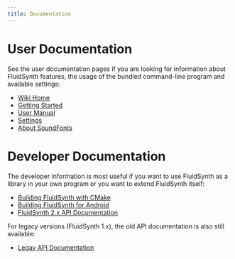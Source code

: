 ```yaml
---
title: Documentation
---
```


# User Documentation

See the user documentation pages if you are looking for information about
FluidSynth features, the usage of the bundled command-line program and
available settings:

 - [Wiki Home](https://github.com/FluidSynth/fluidsynth/wiki)
 - [Getting Started](https://github.com/FluidSynth/fluidsynth/wiki/GettingStarted)
 - [User Manual](https://github.com/FluidSynth/fluidsynth/wiki/UserManual)
 - [Settings](https://github.com/FluidSynth/fluidsynth/wiki/FluidSettings)
 - [About SoundFonts](https://github.com/FluidSynth/fluidsynth/wiki/SoundFont)


# Developer Documentation

The developer information is most useful if you want to use FluidSynth as a library in your own program or you want to extend
FluidSynth itself:

 - [Building FluidSynth with CMake](https://github.com/FluidSynth/fluidsynth/wiki/BuildingWithCMake)
 - [Building FluidSynth for Android](https://github.com/FluidSynth/fluidsynth/wiki/BuildingForAndroid)
 - [FluidSynth 2.x API Documentation](/api/)

For legacy versions (FluidSynth 1.x), the old API documentation is also still available:
 - [Legay API Documentation](/api-1.x/)
